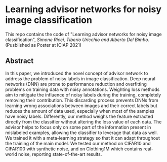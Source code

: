 # Learning advisor networks for noisy image classification

This repo contains the code of "Learning advisor networks for noisy image classification",
_Simone Ricci, Tiberio Uricchio and Alberto Del Bimbo_. (Pusblished as Poster at ICIAP 2021)

## Abstract

In this paper, we introduced the novel concept of advisor network to address the problem of noisy labels in image classification. Deep neural networks (DNN) are prone to performance reduction and overfitting problems on training data with noisy annotations. Weighting loss methods aim to mitigate the influence of noisy labels during the training, completely removing their contribution. This discarding process prevents DNNs from learning wrong associations between images and their correct labels but reduces the amount of data used, especially when most of the samples have noisy labels. Differently, our method weighs the feature extracted directly from the classifier without altering the loss value of each data. The advisor helps to focus only on some part of the information present in mislabeled examples, allowing the classifier to leverage that data as well. We trained it with a meta-learning strategy so that it can adapt throughout the training of the main model. We tested our method on CIFAR10 and CIFAR100 with synthetic noise, and on Clothing1M which contains real-world noise, reporting state-of-the-art results.
